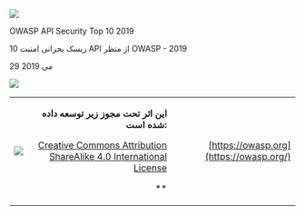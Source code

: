 ﻿![](Aspose.Words.bce8f651-6cee-4554-964e-877c91d12182.001.png)



OWASP API Security Top 10 2019

10 ریسک بحرانی امنیت API از منظر OWASP - 2019

29 می 2019

![](Aspose.Words.bce8f651-6cee-4554-964e-877c91d12182.002.png)

||||
| -: | -: | -: |
|![](Aspose.Words.bce8f651-6cee-4554-964e-877c91d12182.003.png)|<p>**این اثر تحت مجوز زیر توسعه داده شده است:** </p><p>[Creative Commons Attribution ShareAlike 4.0 International License](https://creativecommons.org/licenses/by-sa/4.0/)</p><p>**            </p>|[https://owasp.org](https://owasp.org/)|

